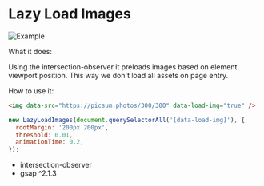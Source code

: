 Lazy Load Images
=======

![Example](http://labs.sinesio.eu/gifs/ezgif-6-f1fa63a98738.gif)

What it does:

Using the intersection-observer it preloads images based on element viewport position. This way we don't load all assets on page entry.

How to use it:
```html
<img data-src="https://picsum.photos/300/300" data-load-img="true" />
```

```javascript
new LazyLoadImages(document.querySelectorAll('[data-load-img]'), {
  rootMargin: '200px 200px',
  threshold: 0.01,
  animationTime: 0.2,
});
```

- intersection-observer
- gsap ^2.1.3
